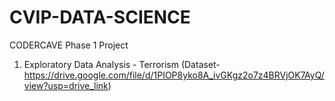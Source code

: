 # CVIP-DATA-SCIENCE
CODERCAVE Phase 1 Project
1. Exploratory Data Analysis - Terrorism (Dataset- https://drive.google.com/file/d/1PIOP8yko8A_ivGKgz2o7z4BRVjOK7AyQ/view?usp=drive_link)
